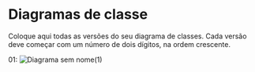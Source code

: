 # Diagramas de classe
Coloque aqui todas as versões do seu diagrama de classes. Cada versão deve começar com um número de dois dígitos, na ordem crescente.

01:
![Diagrama sem nome(1)](https://user-images.githubusercontent.com/104331565/229008771-807826ff-f144-47db-86f8-ebca84ead99f.jpg)
